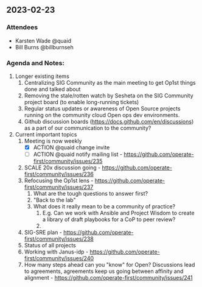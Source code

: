 ## 2023-02-23

### Attendees
- Karsten Wade @quaid 
- Bill Burns @billburnseh

### Agenda and Notes:
1. Longer existing items
    1. Centralizing SIG Community as the main meeting to get Op1st things done and talked about
    1. Removing the stale/rotten watch by Sesheta on the SIG Community project board (to enable long-running tickets)
    1. Regular status updates or awareness of Open Source projects running on the community cloud Open ops dev environments.
    1. Github discussion boards (https://docs.github.com/en/discussions) as a part of our communication to the community?
1. Current important topics
    1. Meeting is now weekly
        * [x] ACTION @quaid change invite
        * [ ] ACTION @quaid notify mailing list - https://github.com/operate-first/community/issues/235
    1. SCALE 20x discussion going - https://github.com/operate-first/community/issues/236
    1. Refocusing the Op1st lens - https://github.com/operate-first/community/issues/237
        1. What are the tough questions to answer first?
        1. "Back to the lab"
        1. What does it really mean to be a community of practice?
            1. E.g. Can we work with Ansible and Project Wisdom to create a library of draft playbooks for a CoP to peer review?
            1. 
    1. SIG-SRE plan - https://github.com/operate-first/community/issues/238
    1. Status of all projects
    1. Working with Janus-idp - https://github.com/operate-first/community/issues/240
    1. How many steps ahead can you "know" for Open? Discussions lead to agreements, agreements keep us going between affinity and alignment - https://github.com/operate-first/community/issues/241
